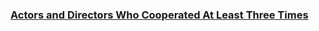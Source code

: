 ### [Actors and Directors Who Cooperated At Least Three Times](https://leetcode.com/problems/actors-and-directors-who-cooperated-at-least-three-times)

